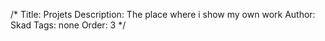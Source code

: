 /*
Title: Projets
Description: The place where i show my own work
Author: Skad
Tags: none
Order: 3
*/